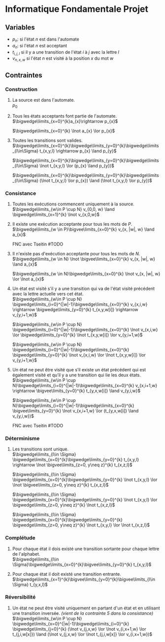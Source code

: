 # Informatique Fondamentale Projet
## Variables

- $p_n$: si l'état $n$ est dans l'automate
- $a_{n}$: si l'état $n$ est acceptant
- $t_{i,j,l}$ si il y a une transition de l'état $i$ à $j$ avec la lettre $l$
- $v_{n,x,w}$ si l'état $n$ est visité à la position $x$ du mot $w$

## Contraintes

### Construction

1.  La source est dans l'automate.  
	$p_{0}$

2. Tous les états acceptants font partie de l'automate.  
	$\bigwedge\limits_{x=0}^{k}a_{x}\rightarrow p_{x}$
	
	$\bigwedge\limits_{x=0}^{k} \lnot a_{x} \lor p_{x}$

3. Toutes les transitions sont valides.  
	$\bigwedge\limits_{x=0}^{k}\bigwedge\limits_{y=0}^{k}\bigwedge\limits_{l\in\Sigma} t_{x,y,l} \rightarrow p_{x} \land p_{y}$
	
	$\bigwedge\limits_{x=0}^{k}\bigwedge\limits_{y=0}^{k}\bigwedge\limits_{l\in\Sigma} \lnot t_{x,y,l} \lor (p_{x} \land p_{y})$
	
	$\bigwedge\limits_{x=0}^{k}\bigwedge\limits_{y=0}^{k}\bigwedge\limits_{l\in\Sigma} (\lnot t_{x,y,l} \lor p_{x}) \land (\lnot t_{x,y,l} \lor p_{y})$

### Consistance

1.  Toutes les exécutions commencent uniquement à la source.  
	$\bigwedge\limits_{w\in P \cup N} v_{0,0, w} \land \bigwedge\limits_{x=1}^{k} \lnot v_{x,0,w}$

2. Il existe une exécution acceptante pour tous les mots de $P$.  
	$\bigwedge\limits_{w \in P}\bigvee\limits_{x=0}^{k} v_{x, |w|, w} \land a_{x}$
	
	FNC avec Tseitin
	#TODO 

3. Il n'existe pas d'exécution acceptante pour tous les mots de $N$.  
	$\bigwedge\limits_{w \in N} \lnot \bigvee\limits_{x=0}^{k} v_{x, |w|, w}  \land a_{x}$
	
	$\bigwedge\limits_{w \in N}\bigwedge\limits_{x=0}^{k} \lnot v_{x, |w|, w} \lor \lnot a_{x}$

4. Un état est visité s'il y a une transition qui va de l'état visité précédent avec la lettre actuelle vers cet état.  
	$\bigwedge\limits_{w\in P \cup N} \bigwedge\limits_{i=0}^{|w|-1}\bigwedge\limits_{x=0}^{k} v_{x,i,w} \rightarrow \bigwedge\limits_{y=0}^{k} t_{x,y,w[i]} \rightarrow v_{y,i+1,w}$
	
	$\bigwedge\limits_{w\in P \cup N} \bigwedge\limits_{i=0}^{|w|-1}\bigwedge\limits_{x=0}^{k} \lnot v_{x,i,w} \lor \bigwedge\limits_{y=0}^{k} \lnot t_{x,y,w[i]} \lor v_{y,i+1,w}$
	
	$\bigwedge\limits_{w\in P \cup N} \bigwedge\limits_{i=0}^{|w|-1}\bigwedge\limits_{x=0}^{k} \bigwedge\limits_{y=0}^{k} \lnot v_{x,i,w} \lor \lnot t_{x,y,w[i]} \lor v_{y,i+1,w}$

5. Un état ne peut être visité que s’il existe un état précédent qui est également visité et qu’il y a une transition qui lie les deux états.  
	$\bigwedge\limits_{w\in P \cup N}\bigwedge\limits_{i=0}^{|w|-1}\bigwedge\limits_{x=0}^{k} v_{x,i+1,w} \rightarrow \bigvee\limits_{y=0}^{k} t_{y,x,w[i]} \land v_{y,i,w}$
	
	$\bigwedge\limits_{w\in P \cup N}\bigwedge\limits_{i=0}^{|w|-1}\bigwedge\limits_{x=0}^{k} \bigvee\limits_{y=0}^{k} \lnot v_{x,i+1,w} \lor (t_{y,x,w[i]} \land v_{y,i,w})$
	
	FNC avec Tseitin
	#TODO 

### Déterminisme

1. Les transitions sont unique.  
	$\bigwedge\limits_{l\in \Sigma} \bigwedge\limits_{x=0}^{k}\bigwedge\limits_{y=0}^{k} t_{x,y,l} \rightarrow \lnot \bigvee\limits_{z=0, y\neq z}^{k} t_{x,z,l}$
	
	$\bigwedge\limits_{l\in \Sigma} \bigwedge\limits_{x=0}^{k}\bigwedge\limits_{y=0}^{k} \lnot t_{x,y,l} \lor \lnot \bigvee\limits_{z=0, y\neq z}^{k} t_{x,z,l}$
	
	$\bigwedge\limits_{l\in \Sigma} \bigwedge\limits_{x=0}^{k}\bigwedge\limits_{y=0}^{k} \lnot t_{x,y,l} \lor \bigwedge\limits_{z=0, y\neq z}^{k} \lnot t_{x,z,l}$
	
	$\bigwedge\limits_{l\in \Sigma} \bigwedge\limits_{x=0}^{k}\bigwedge\limits_{y=0}^{k} \bigwedge\limits_{z=0, y\neq z}^{k} \lnot t_{x,y,l} \lor \lnot t_{x,z,l}$

### Complétude

1.  Pour chaque état il dois existé une transition sortante pour chaque lettre de l'alphabet.  
	$\bigwedge\limits_{l\in \Sigma}\bigwedge\limits_{x=0}^{k}\bigvee\limits_{y=0}^{k} t_{x,y,l}$

2. Pour chaque état il doit existé une transition entrante.  
	$\bigwedge\limits_{x=1}^{k}\bigvee\limits_{y=0}^{k}\bigvee\limits_{l\in \Sigma} t_{y,x,l}$

### Réversibilité

1. Un état ne peut être visité uniquement en partant d'un état et en utilisant une transition inversée. *(vient de la contrainte 5 dans la consistance)*  
	$\bigwedge\limits_{w\in P \cup N} \bigwedge\limits_{x=0}^{|w|-1}\bigwedge\limits_{i=0}^{k} \bigwedge\limits_{j=0}^{k} (\lnot v_{j,x,w} \lor \lnot v_{i,x+1,w} \lor t_{j,i,w[x]}) \land (\lnot v_{j,x,w} \lor \lnot t_{j,i,w[x]} \lor v_{i,x+1,w})$

